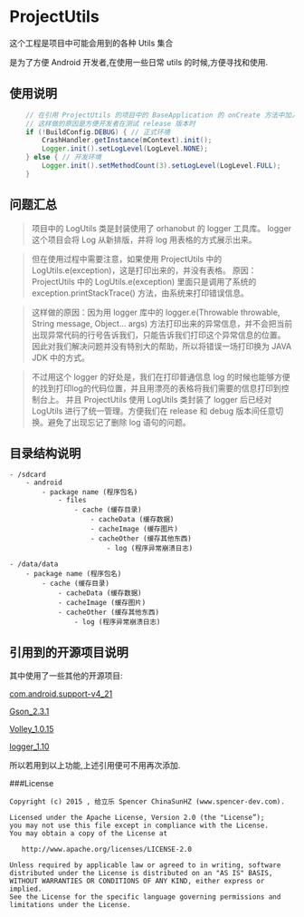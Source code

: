 # ProjectUtils

这个工程是项目中可能会用到的各种 Utils 集合

是为了方便 Android 开发者,在使用一些日常 utils 的时候,方便寻找和使用.

## 使用说明
```java
    // 在引用 ProjectUtils 的项目中的 BaseApplication 的 onCreate 方法中加入如下代码
    // 这样做的原因是方便开发者在测试 release 版本时
    if (!BuildConfig.DEBUG) { // 正式环境
        CrashHandler.getInstance(mContext).init();
        Logger.init().setLogLevel(LogLevel.NONE);
    } else { // 开发环境
        Logger.init().setMethodCount(3).setLogLevel(LogLevel.FULL);
    }

```

## 问题汇总

>    项目中的 LogUtils 类是封装使用了 orhanobut 的 logger 工具库。
>    logger 这个项目会将 Log 从新排版，并将 log 用表格的方式展示出来。

>    但在使用过程中需要注意，如果使用 ProjectUtils 中的 LogUtils.e(exception)，这是打印出来的，并没有表格。
>    原因：ProjectUtils 中的 LogUtils.e(exception) 里面只是调用了系统的 exception.printStackTrace() 方法，由系统来打印错误信息。

>    这样做的原因：因为用 logger 库中的 logger.e(Throwable throwable, String message, Object... args) 方法打印出来的异常信息，并不会把当前出现异常代码的行号告诉我们，只能告诉我们打印这个异常信息的位置。
>    因此对我们解决问题并没有特别大的帮助，所以将错误一场打印换为 JAVA JDK 中的方式。

>    不过用这个 logger 的好处是，我们在打印普通信息 log 的时候也能够方便的找到打印log的代码位置，并且用漂亮的表格将我们需要的信息打印到控制台上。
>    并且 ProjectUtils 使用 LogUtils 类封装了 logger 后已经对 LogUtils 进行了统一管理。方便我们在 release 和 debug 版本间任意切换。避免了出现忘记了删除 log 语句的问题。

## 目录结构说明
```
- /sdcard
    - android
        - package name (程序包名)
            - files
                - cache (缓存目录)
                    - cacheData (缓存数据)
                    - cacheImage (缓存图片)
                    - cacheOther (缓存其他东西)
                        - log (程序异常崩溃日志)

- /data/data
    - package name (程序包名)
        - cache (缓存目录)
            - cacheData (缓存数据)
            - cacheImage (缓存图片)
            - cacheOther (缓存其他东西)
                - log (程序异常崩溃日志)
```

## 引用到的开源项目说明

其中使用了一些其他的开源项目:

[com.android.support-v4_21](https://developer.android.com/tools/support-library/features.html "com.android.support:support-v4:21.0.0")

[Gson_2.3.1](https://code.google.com/p/google-gson/ "com.google.code.gson:gson:2.3.1")

[Volley_1.0.15](https://developer.android.com/training/volley/index.html "com.mcxiaoke.volley:library:1.0.15")

[logger_1.10](https://github.com/orhanobut/logger "com.orhanobut:logger:1.10")

所以若用到以上功能,上述引用便可不用再次添加.




###License

```
Copyright (c) 2015 , 给立乐 Spencer ChinaSunHZ (www.spencer-dev.com).

Licensed under the Apache License, Version 2.0 (the "License”);
you may not use this file except in compliance with the License.
You may obtain a copy of the License at

   http://www.apache.org/licenses/LICENSE-2.0

Unless required by applicable law or agreed to in writing, software
distributed under the License is distributed on an "AS IS" BASIS,
WITHOUT WARRANTIES OR CONDITIONS OF ANY KIND, either express or implied.
See the License for the specific language governing permissions and
limitations under the License.
```